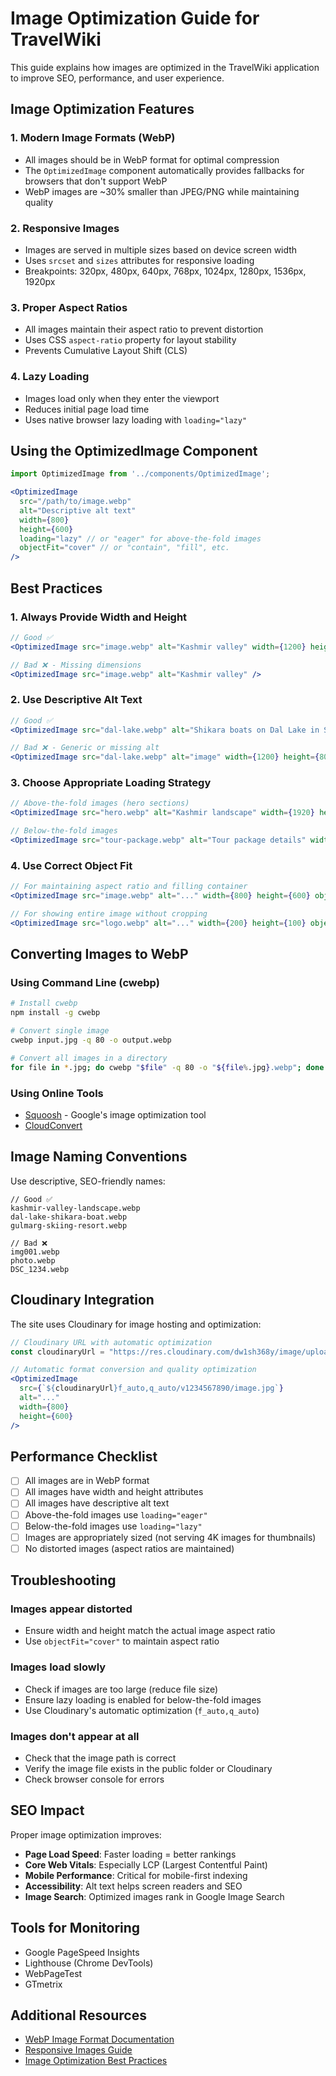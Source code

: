 # Image Optimization Guide for TravelWiki

This guide explains how images are optimized in the TravelWiki application to improve SEO, performance, and user experience.

## Image Optimization Features

### 1. Modern Image Formats (WebP)
- All images should be in WebP format for optimal compression
- The `OptimizedImage` component automatically provides fallbacks for browsers that don't support WebP
- WebP images are ~30% smaller than JPEG/PNG while maintaining quality

### 2. Responsive Images
- Images are served in multiple sizes based on device screen width
- Uses `srcset` and `sizes` attributes for responsive loading
- Breakpoints: 320px, 480px, 640px, 768px, 1024px, 1280px, 1536px, 1920px

### 3. Proper Aspect Ratios
- All images maintain their aspect ratio to prevent distortion
- Uses CSS `aspect-ratio` property for layout stability
- Prevents Cumulative Layout Shift (CLS)

### 4. Lazy Loading
- Images load only when they enter the viewport
- Reduces initial page load time
- Uses native browser lazy loading with `loading="lazy"`

## Using the OptimizedImage Component

```jsx
import OptimizedImage from '../components/OptimizedImage';

<OptimizedImage
  src="/path/to/image.webp"
  alt="Descriptive alt text"
  width={800}
  height={600}
  loading="lazy" // or "eager" for above-the-fold images
  objectFit="cover" // or "contain", "fill", etc.
/>
```

## Best Practices

### 1. Always Provide Width and Height
```jsx
// Good ✅
<OptimizedImage src="image.webp" alt="Kashmir valley" width={1200} height={800} />

// Bad ❌ - Missing dimensions
<OptimizedImage src="image.webp" alt="Kashmir valley" />
```

### 2. Use Descriptive Alt Text
```jsx
// Good ✅
<OptimizedImage src="dal-lake.webp" alt="Shikara boats on Dal Lake in Srinagar, Kashmir" width={1200} height={800} />

// Bad ❌ - Generic or missing alt
<OptimizedImage src="dal-lake.webp" alt="image" width={1200} height={800} />
```

### 3. Choose Appropriate Loading Strategy
```jsx
// Above-the-fold images (hero sections)
<OptimizedImage src="hero.webp" alt="Kashmir landscape" width={1920} height={1080} loading="eager" />

// Below-the-fold images
<OptimizedImage src="tour-package.webp" alt="Tour package details" width={800} height={600} loading="lazy" />
```

### 4. Use Correct Object Fit
```jsx
// For maintaining aspect ratio and filling container
<OptimizedImage src="image.webp" alt="..." width={800} height={600} objectFit="cover" />

// For showing entire image without cropping
<OptimizedImage src="logo.webp" alt="..." width={200} height={100} objectFit="contain" />
```

## Converting Images to WebP

### Using Command Line (cwebp)
```bash
# Install cwebp
npm install -g cwebp

# Convert single image
cwebp input.jpg -q 80 -o output.webp

# Convert all images in a directory
for file in *.jpg; do cwebp "$file" -q 80 -o "${file%.jpg}.webp"; done
```

### Using Online Tools
- [Squoosh](https://squoosh.app/) - Google's image optimization tool
- [CloudConvert](https://cloudconvert.com/jpg-to-webp)

## Image Naming Conventions

Use descriptive, SEO-friendly names:
```
// Good ✅
kashmir-valley-landscape.webp
dal-lake-shikara-boat.webp
gulmarg-skiing-resort.webp

// Bad ❌
img001.webp
photo.webp
DSC_1234.webp
```

## Cloudinary Integration

The site uses Cloudinary for image hosting and optimization:

```jsx
// Cloudinary URL with automatic optimization
const cloudinaryUrl = "https://res.cloudinary.com/dw1sh368y/image/upload/";

// Automatic format conversion and quality optimization
<OptimizedImage 
  src={`${cloudinaryUrl}f_auto,q_auto/v1234567890/image.jpg`}
  alt="..."
  width={800}
  height={600}
/>
```

## Performance Checklist

- [ ] All images are in WebP format
- [ ] All images have width and height attributes
- [ ] All images have descriptive alt text
- [ ] Above-the-fold images use `loading="eager"`
- [ ] Below-the-fold images use `loading="lazy"`
- [ ] Images are appropriately sized (not serving 4K images for thumbnails)
- [ ] No distorted images (aspect ratios are maintained)

## Troubleshooting

### Images appear distorted
- Ensure width and height match the actual image aspect ratio
- Use `objectFit="cover"` to maintain aspect ratio

### Images load slowly
- Check if images are too large (reduce file size)
- Ensure lazy loading is enabled for below-the-fold images
- Use Cloudinary's automatic optimization (`f_auto,q_auto`)

### Images don't appear at all
- Check that the image path is correct
- Verify the image file exists in the public folder or Cloudinary
- Check browser console for errors

## SEO Impact

Proper image optimization improves:
- **Page Load Speed**: Faster loading = better rankings
- **Core Web Vitals**: Especially LCP (Largest Contentful Paint)
- **Mobile Performance**: Critical for mobile-first indexing
- **Accessibility**: Alt text helps screen readers and SEO
- **Image Search**: Optimized images rank in Google Image Search

## Tools for Monitoring

- Google PageSpeed Insights
- Lighthouse (Chrome DevTools)
- WebPageTest
- GTmetrix

## Additional Resources

- [WebP Image Format Documentation](https://developers.google.com/speed/webp)
- [Responsive Images Guide](https://web.dev/responsive-images/)
- [Image Optimization Best Practices](https://web.dev/fast/#optimize-your-images)

